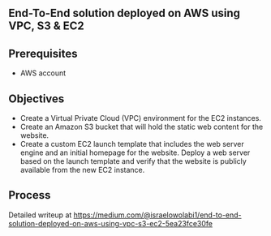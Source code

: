 ## End-To-End solution deployed on AWS using VPC, S3 & EC2
## Prerequisites
- AWS account
## Objectives
- Create a Virtual Private Cloud (VPC) environment for the EC2 instances.
- Create an Amazon S3 bucket that will hold the static web content for the website.
- Create a custom EC2 launch template that includes the web server engine and an initial homepage for the website. Deploy a web server based on the launch template and verify that the website is publicly available from the new EC2 instance.
## Process
Detailed writeup at https://medium.com/@israelowolabi1/end-to-end-solution-deployed-on-aws-using-vpc-s3-ec2-5ea23fce30fe
